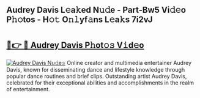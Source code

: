 ## Audrey Davis L𝚎a𝚔ed N𝚞𝚍e - Part-Bw5 Vi𝚍𝚎o P𝚑𝚘tos - H𝚘𝚝 O𝚗𝚕yf𝚊ns L𝚎a𝚔s 7i2vJ

# <h2><a href="http://kf2vdy0.oniu.top/?m=Audrey+Davis">🔗👉 🔴 Audrey Davis P𝚑ot𝚘𝚜 V𝚒d𝚎o</a></h2>

[![Audrey Davis Nu𝚍e𝚜](https://i.imgur.com/0qMVB7G.gif)](http://kf2vdy0.oniu.top/?m=Audrey+Davis)
Online creator and multimedia entertainer Audrey Davis, known for disseminating dance and lifestyle knowledge through popular dance routines and brief clips. Outstanding artist Audrey Davis, celebrated for their exceptional abilities and accomplishments in the realm of entertainment.  
